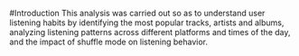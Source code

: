 #Introduction
This analysis was carried out so as to understand user listening habits by identifying the most popular tracks, artists and albums, analyzing listening patterns across different platforms and times of the day, and the impact of shuffle mode on listening behavior.
